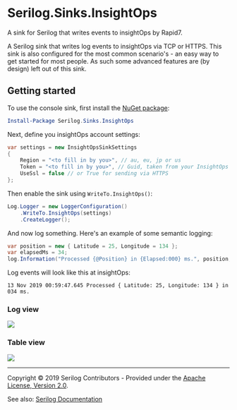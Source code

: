 # Serilog.Sinks.InsightOps

A sink for Serilog that writes events to insightOps by Rapid7.
 

A Serilog sink that writes log events to insightOps via TCP or HTTPS. This sink is also configured for the most common scenario's - an easy way to get started for most people. As such some advanced features are (by design) left out of this sink.

## Getting started

To use the console sink, first install the [NuGet package](https://nuget.org/packages/serilog.sinks.insightops):

```powershell
Install-Package Serilog.Sinks.InsightOps
```

Next, define you insightOps account settings:

```csharp
var settings = new InsightOpsSinkSettings
{
    Region = "<to fill in by you>", // au, eu, jp or us
    Token = "<to fill in by you>", // Guid, taken from your InsightOps log account
    UseSsl = false // or True for sending via HTTPS
};
```

Then enable the sink using `WriteTo.InsightOps()`:

```csharp
Log.Logger = new LoggerConfiguration()
    .WriteTo.InsightOps(settings)
    .CreateLogger();
```

And now log something. Here's an example of some semantic logging:

```csharp
var position = new { Latitude = 25, Longitude = 134 };
var elapsedMs = 34;
log.Information("Processed {@Position} in {Elapsed:000} ms.", position, elapsedMs);
```

Log events will look like this at insightOps:

```
13 Nov 2019 00:59:47.645 Processed { Latitude: 25, Longitude: 134 } in 034 ms.
```

### Log view
![](https://i.imgur.com/DxlKNA4.jpg)

### Table view
![](https://imgur.com/h0x5el3.jpg)

---


Copyright &copy; 2019 Serilog Contributors - Provided under the [Apache License, Version 2.0](http://apache.org/licenses/LICENSE-2.0.html).

See also: [Serilog Documentation](https://github.com/serilog/serilog/wiki)
